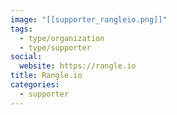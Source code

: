 ```yaml
---
image: "[[supporter_rangleio.png]]"
tags:
  - type/organization
  - type/supporter
social:
  website: https://rangle.io
title: Rangle.io
categories:
  - supporter
---
```

